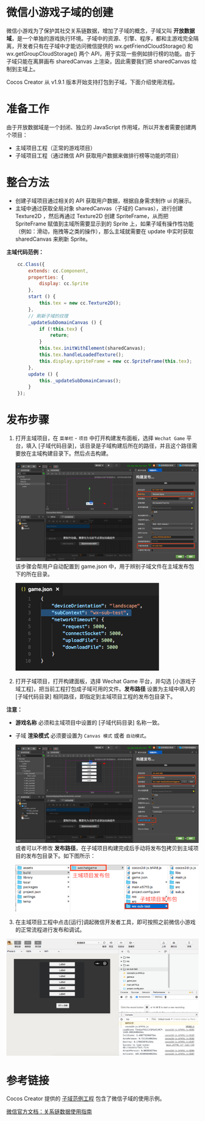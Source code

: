 # 微信小游戏子域的创建

微信小游戏为了保护其社交关系链数据，增加了子域的概念，子域又叫 **开放数据域**，是一个单独的游戏执行环境。子域中的资源、引擎、程序，都和主游戏完全隔离，开发者只有在子域中才能访问微信提供的 wx.getFriendCloudStorage() 和 wx.getGroupCloudStorage() 两个 API，用于实现一些例如排行榜的功能。由于子域只能在离屏画布 sharedCanvas 上渲染，因此需要我们把 sharedCanvas 绘制到主域上。

Cocos Creator 从 v1.9.1 版本开始支持打包到子域，下面介绍使用流程。

# 准备工作

由于开放数据域是一个封闭、独立的 JavaScript 作用域，所以开发者需要创建两个项目：

- 主域项目工程（正常的游戏项目）
- 子域项目工程（通过微信 API 获取用户数据来做排行榜等功能的项目）

# 整合方法

- 创建子域项目通过相关的 API 获取用户数据，根据自身需求制作 ui 的展示。
- 主域中通过获取全局对象 sharedCanvas（子域的 Canvas），进行创建 Texture2D ，然后再通过 Texture2D 创建 SpriteFrame，从而把 SpriteFrame 赋值到主域所需要显示到的 Sprite 上，如果子域有操作性功能（例如：滑动，拖拽等之类的操作），那么主域就需要在 update 中实时获取 sharedCanvas 来刷新 Sprite。

**主域代码范例：**

```js
    cc.Class({
        extends: cc.Component,
        properties: {
            display: cc.Sprite
        },
        start () {
            this.tex = new cc.Texture2D();
        },
        // 刷新子域的纹理
        _updateSubDomainCanvas () {
            if (!this.tex) {
                return;
            }
            this.tex.initWithElement(sharedCanvas);
            this.tex.handleLoadedTexture();
            this.display.spriteFrame = new cc.SpriteFrame(this.tex);
        },
        update () {
            this._updateSubDomainCanvas();
        }
    });
```

# 发布步骤 

1. 打开主域项目，在 `菜单栏` - `项目` 中打开构建发布面板，选择 `Wechat Game` 平台，填入 [子域代码目录]，该目录是子域构建后所在的路径，并且这个路径需要放在主域构建目录下。然后点击构建。

    ![](./publish-wechatgame/maintest-build.png)
该步骤会帮用户自动配置到 game.json 中，用于辨别子域文件在主域发布包下的所在目录。

    ![](./publish-wechatgame/game-json.png)
2. 打开子域项目，打开构建面板，选择 Wechat Game 平台，并勾选 [小游戏子域工程]，把当前工程打包成子域可用的文件。**发布路径** 设置为主域中填入的 [子域代码目录] 相同路径，即指定到主域项目工程的发布包目录下。
     
**注意：**

- **游戏名称** 必须和主域项目中设置的 [子域代码目录] 名称一致。
- 子域 **渲染模式** 必须要设置为 `Canvas 模式` 或者 `自动模式`。

    ![](./publish-wechatgame/subtest-build.png)
或者可以不修改 **发布路径**，在子域项目构建完成后手动将发布包拷贝到主域项目的发布包目录下。如下图所示：

    ![](./publish-wechatgame/package.png)
3. 在主域项目工程中点击[运行]调起微信开发者工具，即可按照之前微信小游戏的正常流程进行发布和调试。

![](./publish-wechatgame/preview.png)

# 参考链接

Cocos Creator 提供的 [子域范例工程](https://github.com/cocos-creator/demo-wechat-subdomain/archive/master.zip) 包含了微信子域的使用示例。

[微信官方文档：关系链数据使用指南](https://developers.weixin.qq.com/minigame/dev/tutorial/open-ability/open-data.html) 